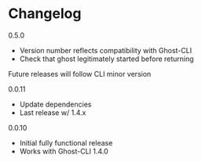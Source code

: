 # Changelog

0.5.0
- Version number reflects compatibility with Ghost-CLI
- Check that ghost legitimately started before returning

Future releases will follow CLI minor version

0.0.11
- Update dependencies
- Last release w/ 1.4.x

0.0.10
- Initial fully functional release
- Works with Ghost-CLI 1.4.0
